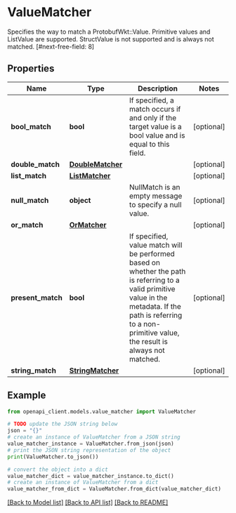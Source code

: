 # ValueMatcher

Specifies the way to match a ProtobufWkt::Value. Primitive values and ListValue are supported. StructValue is not supported and is always not matched. [#next-free-field: 8]

## Properties

Name | Type | Description | Notes
------------ | ------------- | ------------- | -------------
**bool_match** | **bool** | If specified, a match occurs if and only if the target value is a bool value and is equal to this field. | [optional] 
**double_match** | [**DoubleMatcher**](DoubleMatcher.md) |  | [optional] 
**list_match** | [**ListMatcher**](ListMatcher.md) |  | [optional] 
**null_match** | **object** | NullMatch is an empty message to specify a null value. | [optional] 
**or_match** | [**OrMatcher**](OrMatcher.md) |  | [optional] 
**present_match** | **bool** | If specified, value match will be performed based on whether the path is referring to a valid primitive value in the metadata. If the path is referring to a non-primitive value, the result is always not matched. | [optional] 
**string_match** | [**StringMatcher**](StringMatcher.md) |  | [optional] 

## Example

```python
from openapi_client.models.value_matcher import ValueMatcher

# TODO update the JSON string below
json = "{}"
# create an instance of ValueMatcher from a JSON string
value_matcher_instance = ValueMatcher.from_json(json)
# print the JSON string representation of the object
print(ValueMatcher.to_json())

# convert the object into a dict
value_matcher_dict = value_matcher_instance.to_dict()
# create an instance of ValueMatcher from a dict
value_matcher_from_dict = ValueMatcher.from_dict(value_matcher_dict)
```
[[Back to Model list]](../README.md#documentation-for-models) [[Back to API list]](../README.md#documentation-for-api-endpoints) [[Back to README]](../README.md)


